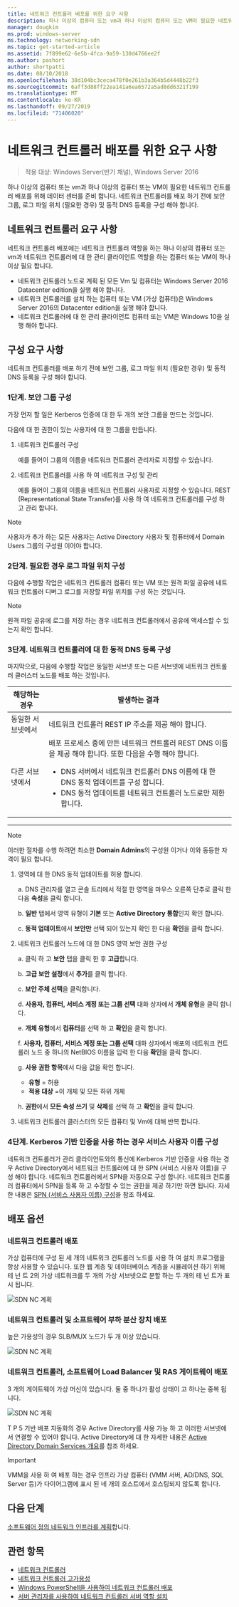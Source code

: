 ```yaml
---
title: 네트워크 컨트롤러 배포를 위한 요구 사항
description: 하나 이상의 컴퓨터 또는 vm과 하나 이상의 컴퓨터 또는 VM이 필요한 네트워크 컨트롤러 배포를 위해 데이터 센터를 준비 합니다. 네트워크 컨트롤러를 배포 하기 전에 보안 그룹, 로그 파일 위치 (필요한 경우) 및 동적 DNS 등록을 구성 해야 합니다.
manager: dougkim
ms.prod: windows-server
ms.technology: networking-sdn
ms.topic: get-started-article
ms.assetid: 7f899e62-6e5b-4fca-9a59-130d4766ee2f
ms.author: pashort
author: shortpatti
ms.date: 08/10/2018
ms.openlocfilehash: 38d104bc3ceca478f0e261b3a364b5d4448b22f3
ms.sourcegitcommit: 6aff3d88ff22ea141a6ea6572a5ad8dd6321f199
ms.translationtype: MT
ms.contentlocale: ko-KR
ms.lasthandoff: 09/27/2019
ms.locfileid: "71406020"
---
```

# <a name="requirements-for-deploying-network-controller"></a>네트워크 컨트롤러 배포를 위한 요구 사항

>적용 대상: Windows Server(반기 채널), Windows Server 2016

하나 이상의 컴퓨터 또는 vm과 하나 이상의 컴퓨터 또는 VM이 필요한 네트워크 컨트롤러 배포를 위해 데이터 센터를 준비 합니다. 네트워크 컨트롤러를 배포 하기 전에 보안 그룹, 로그 파일 위치 (필요한 경우) 및 동적 DNS 등록을 구성 해야 합니다.


## <a name="network-controller-requirements"></a>네트워크 컨트롤러 요구 사항

네트워크 컨트롤러 배포에는 네트워크 컨트롤러 역할을 하는 하나 이상의 컴퓨터 또는 vm과 네트워크 컨트롤러에 대 한 관리 클라이언트 역할을 하는 컴퓨터 또는 VM이 하나 이상 필요 합니다. 

- 네트워크 컨트롤러 노드로 계획 된 모든 Vm 및 컴퓨터는 Windows Server 2016 Datacenter edition을 실행 해야 합니다. 
- 네트워크 컨트롤러를 설치 하는 컴퓨터 또는 VM (가상 컴퓨터)은 Windows Server 2016의 Datacenter edition을 실행 해야 합니다. 
- 네트워크 컨트롤러에 대 한 관리 클라이언트 컴퓨터 또는 VM은 Windows 10을 실행 해야 합니다. 


## <a name="configuration-requirements"></a>구성 요구 사항

네트워크 컨트롤러를 배포 하기 전에 보안 그룹, 로그 파일 위치 (필요한 경우) 및 동적 DNS 등록을 구성 해야 합니다.

### <a name="step-1-configure-your-security-groups"></a>1단계. 보안 그룹 구성

가장 먼저 할 일은 Kerberos 인증에 대 한 두 개의 보안 그룹을 만드는 것입니다. 

다음에 대 한 권한이 있는 사용자에 대 한 그룹을 만듭니다. 

1. 네트워크 컨트롤러 구성<p>예를 들어이 그룹의 이름을 네트워크 컨트롤러 관리자로 지정할 수 있습니다. 
2.  네트워크 컨트롤러를 사용 하 여 네트워크 구성 및 관리<p>예를 들어이 그룹의 이름을 네트워크 컨트롤러 사용자로 지정할 수 있습니다. REST (Representational State Transfer)를 사용 하 여 네트워크 컨트롤러를 구성 하 고 관리 합니다.

>[!NOTE]
>사용자가 추가 하는 모든 사용자는 Active Directory 사용자 및 컴퓨터에서 Domain Users 그룹의 구성원 이어야 합니다.

### <a name="step-2-configure-log-file-locations-if-needed"></a>2단계. 필요한 경우 로그 파일 위치 구성

다음에 수행할 작업은 네트워크 컨트롤러 컴퓨터 또는 VM 또는 원격 파일 공유에 네트워크 컨트롤러 디버그 로그를 저장할 파일 위치를 구성 하는 것입니다. 

>[!NOTE]
>원격 파일 공유에 로그를 저장 하는 경우 네트워크 컨트롤러에서 공유에 액세스할 수 있는지 확인 합니다.


### <a name="step-3-configure-dynamic-dns-registration-for-network-controller"></a>3단계. 네트워크 컨트롤러에 대 한 동적 DNS 등록 구성

마지막으로, 다음에 수행할 작업은 동일한 서브넷 또는 다른 서브넷에 네트워크 컨트롤러 클러스터 노드를 배포 하는 것입니다. 


|         해당하는 경우         |                                                                                                                                                         발생하는 결과                                                                                                                                                         |
|-----------------------|-------------------------------------------------------------------------------------------------------------------------------------------------------------------------------------------------------------------------------------------------------------------------------------------------------------------------|
|  동일한 서브넷에서  |                                                                                                                                네트워크 컨트롤러 REST IP 주소를 제공 해야 합니다.                                                                                                                                 |
| 다른 서브넷에서 | 배포 프로세스 중에 만든 네트워크 컨트롤러 REST DNS 이름을 제공 해야 합니다. 또한 다음을 수행 해야 합니다.<ul><li>DNS 서버에서 네트워크 컨트롤러 DNS 이름에 대 한 DNS 동적 업데이트를 구성 합니다.</li><li>DNS 동적 업데이트를 네트워크 컨트롤러 노드로만 제한 합니다.</li></ul> |

---

> [!NOTE]
> 이러한 절차를 수행 하려면 최소한 **Domain Admins**의 구성원 이거나 이와 동등한 자격이 필요 합니다.

1. 영역에 대 한 DNS 동적 업데이트를 허용 합니다.

   a. DNS 관리자를 열고 콘솔 트리에서 적절 한 영역을 마우스 오른쪽 단추로 클릭 한 다음 **속성**을 클릭 합니다. 

   b. **일반** 탭에서 영역 유형이 **기본** 또는 **Active Directory 통합**인지 확인 합니다.

   c. **동적 업데이트**에서 **보안만** 선택 되어 있는지 확인 한 다음 **확인**을 클릭 합니다.

2. 네트워크 컨트롤러 노드에 대 한 DNS 영역 보안 권한 구성

   a.  클릭 하 고 **보안** 탭을 클릭 한 후 **고급**합니다. 

   b. **고급 보안 설정**에서 **추가**를 클릭 합니다. 

   c. **보안 주체 선택**을 클릭합니다. 

   d. **사용자, 컴퓨터, 서비스 계정 또는 그룹 선택** 대화 상자에서 **개체 유형**을 클릭 합니다. 

   e. **개체 유형**에서 **컴퓨터**를 선택 하 고 **확인**을 클릭 합니다.

   f. **사용자, 컴퓨터, 서비스 계정 또는 그룹 선택** 대화 상자에서 배포의 네트워크 컨트롤러 노드 중 하나의 NetBIOS 이름을 입력 한 다음 **확인**을 클릭 합니다.

   g. **사용 권한 항목**에서 다음 값을 확인 합니다.

      - **유형** = 허용
      - **적용 대상** =이 개체 및 모든 하위 개체

   h. **권한**에서 **모든 속성 쓰기** 및 **삭제**를 선택 하 고 **확인**을 클릭 합니다.

3. 네트워크 컨트롤러 클러스터의 모든 컴퓨터 및 Vm에 대해 반복 합니다.

### <a name="step-4-configure-service-principal-name-if-using-kerberos-based-authentication"></a>4단계. Kerberos 기반 인증을 사용 하는 경우 서비스 사용자 이름 구성

네트워크 컨트롤러가 관리 클라이언트와의 통신에 Kerberos 기반 인증을 사용 하는 경우 Active Directory에서 네트워크 컨트롤러에 대 한 SPN (서비스 사용자 이름)을 구성 해야 합니다. 네트워크 컨트롤러에서 SPN을 자동으로 구성 합니다. 네트워크 컨트롤러 컴퓨터에서 SPN을 등록 하 고 수정할 수 있는 권한을 제공 하기만 하면 됩니다. 자세한 내용은 [SPN (서비스 사용자 이름) 구성](https://docs.microsoft.com/windows-server/networking/sdn/security/kerberos-with-spn#configure-service-principal-names-spn)을 참조 하세요.

## <a name="deployment-options"></a>배포 옵션

### <a name="network-controller-deployment"></a>네트워크 컨트롤러 배포

가상 컴퓨터에 구성 된 세 개의 네트워크 컨트롤러 노드를 사용 하 여 설치 프로그램을 항상 사용할 수 있습니다. 또한 웹 계층 및 데이터베이스 계층을 시뮬레이션 하기 위해 테 넌 트 2의 가상 네트워크를 두 개의 가상 서브넷으로 분할 하는 두 개의 테 넌 트가 표시 됩니다.  

![SDN NC 계획](../../media/Plan-a-Software-Defined-Network-Infrastructure/SDN-NC-Planning.png)

### <a name="network-controller-and-software-load-balancer-deployment"></a>네트워크 컨트롤러 및 소프트웨어 부하 분산 장치 배포

높은 가용성의 경우 SLB/MUX 노드가 두 개 이상 있습니다.

![SDN NC 계획](../../media/Plan-a-Software-Defined-Network-Infrastructure/SDN-SLB-Deployment.png)

### <a name="network-controller-software-load-balancer-and-ras-gateway-deployment"></a>네트워크 컨트롤러, 소프트웨어 Load Balancer 및 RAS 게이트웨이 배포

3 개의 게이트웨이 가상 머신이 있습니다. 둘 중 하나가 활성 상태이 고 하나는 중복 됩니다.

![SDN NC 계획](../../media/Plan-a-Software-Defined-Network-Infrastructure/SDN-GW-Deployment.png)  



T P 5 기반 배포 자동화의 경우 Active Directory를 사용 가능 하 고 이러한 서브넷에서 연결할 수 있어야 합니다. Active Directory에 대 한 자세한 내용은 [Active Directory Domain Services 개요](https://docs.microsoft.com/windows-server/identity/ad-ds/get-started/virtual-dc/active-directory-domain-services-overview)를 참조 하세요.  

>[!IMPORTANT] 
>VMM을 사용 하 여 배포 하는 경우 인프라 가상 컴퓨터 (VMM 서버, AD/DNS, SQL Server 등)가 다이어그램에 표시 된 네 개의 호스트에서 호스팅되지 않도록 합니다.  


## <a name="next-steps"></a>다음 단계
[소프트웨어 정의 네트워크 인프라를 계획](https://technet.microsoft.com/windows-server-docs/networking/sdn/plan/plan-a-software-defined-network-infrastructure)합니다.

## <a name="related-topics"></a>관련 항목
- [네트워크 컨트롤러](../technologies/network-controller/Network-Controller.md) 
- [네트워크 컨트롤러 고가용성](../technologies/network-controller/network-controller-high-availability.md) 
- [Windows PowerShell을 사용하여 네트워크 컨트롤러 배포](../deploy/Deploy-Network-Controller-using-Windows-PowerShell.md)   
- [서버 관리자를 사용하여 네트워크 컨트롤러 서버 역할 설치](../technologies/network-controller/Install-the-Network-Controller-server-role-using-Server-Manager.md)   
